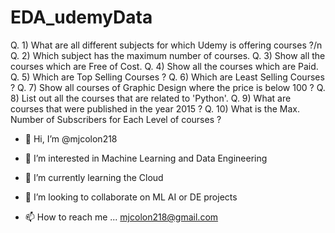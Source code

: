 # EDA_udemyData

Q. 1) What are all different subjects for which Udemy is offering courses ?/n
Q. 2) Which subject has the maximum number of courses.
Q. 3) Show all the courses which are Free of Cost.
Q. 4) Show all the courses which are Paid.
Q. 5) Which are Top Selling Courses ?
Q. 6) Which are Least Selling Courses ?
Q. 7) Show all courses of Graphic Design where the price is below 100 ?
Q. 8) List out all the courses that are related to 'Python'.
Q. 9) What are courses that were published in the year 2015 ?
Q. 10) What is the Max. Number of Subscribers for Each Level of courses ?

- 👋 Hi, I’m @mjcolon218

- 👀 I’m interested in Machine Learning and Data Engineering

- 🌱 I’m currently learning the Cloud 

- 💞️ I’m looking to collaborate on ML AI or DE projects

- 📫 How to reach me ... mjcolon218@gmail.com
